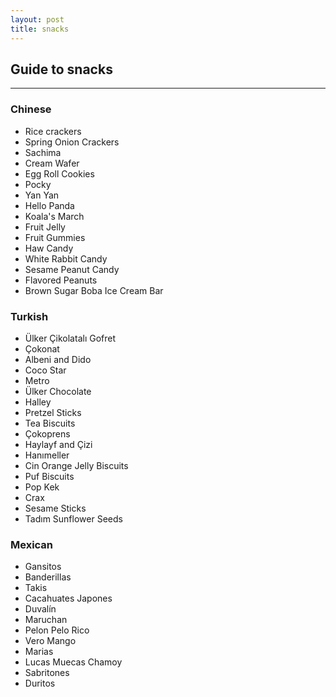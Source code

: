 ```yaml
---
layout: post
title: snacks
---
```


## Guide to snacks

---

### Chinese
- Rice crackers
- Spring Onion Crackers
- Sachima
- Cream Wafer
- Egg Roll Cookies
- Pocky
- Yan Yan
- Hello Panda
- Koala's March
- Fruit Jelly
- Fruit Gummies
- Haw Candy
- White Rabbit Candy
- Sesame Peanut Candy
- Flavored Peanuts
- Brown Sugar Boba Ice Cream Bar

### Turkish
- Ülker Çikolatalı Gofret
- Çokonat
- Albeni and Dido
- Coco Star
- Metro
- Ülker Chocolate
- Halley
- Pretzel Sticks
- Tea Biscuits
- Çokoprens
- Haylayf and Çizi
- Hanımeller
- Cin Orange Jelly Biscuits
- Puf Biscuits
- Pop Kek
- Crax
- Sesame Sticks
- Tadım Sunflower Seeds


### Mexican
- Gansitos
- Banderillas
- Takis
- Cacahuates Japones
- Duvalín
- Maruchan
- Pelon Pelo Rico
- Vero Mango
- Marias
- Lucas Muecas Chamoy
- Sabritones
- Duritos

